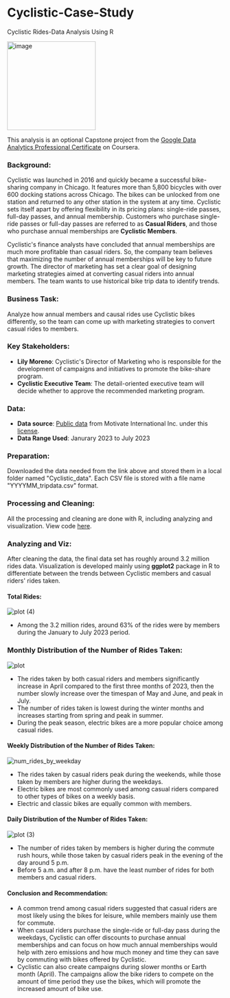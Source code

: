 # Cyclistic-Case-Study
Cyclistic Rides-Data Analysis Using R 

<img width="206" alt="image" src="https://github.com/NoeHuangx/Cyclistic-Case-Study/assets/148400128/6f679f72-b651-489a-af04-0a586200ff64">

This analysis is an optional Capstone project from the [Google Data Analytics Professional Certificate](https://www.coursera.org/professional-certificates/google-data-analytics) on Coursera. 

### Background: 
Cyclistic was launched in 2016 and quickly became a successful bike-sharing company in Chicago. It features more than 5,800 bicycles with over 600 docking stations across Chicago. The bikes can be unlocked from one station and returned to any other station in the system at any time. Cyclistic sets itself apart by offering flexibility in its pricing plans: single-ride passes, full-day passes, and annual membership. Customers who purchase single-ride passes or full-day passes are referred to as **Casual Riders**, and those who purchase annual memberships are **Cyclistic Members**. 

Cyclistic's finance analysts have concluded that annual memberships are much more profitable than casual riders. So, the company team believes that maximizing the number of annual memberships will be key to future growth. The director of marketing has set a clear goal of designing marketing strategies aimed at converting casual riders into annual members. The team wants to use historical bike trip data to identify trends. 

### Business Task: 
Analyze how annual members and causal rides use Cyclistic bikes differently, so the team can come up with marketing strategies to convert casual rides to members. 

### Key Stakeholders: 
* **Lily Moreno**: Cyclistic's Director of Marketing who is responsible for the development of campaigns and initiatives to promote the bike-share program. 
* **Cyclistic Executive Team**: The detail-oriented executive team will decide whether to approve the recommended marketing program. 

### Data:
* **Data source**: [Public data](https://divvy-tripdata.s3.amazonaws.com/index.html) from Motivate International Inc. under this [license](https://divvybikes.com/data-license-agreement).
* **Data Range Used**: Janurary 2023 to July 2023

### Preparation: 
Downloaded the data needed from the link above and stored them in a local folder named "Cyclistic_data". Each CSV file is stored with a file name "YYYYMM_tripdata.csv" format. 

### Processing and Cleaning: 
All the processing and cleaning are done with R, including analyzing and visualization. View code [here](). 

### Analyzing and Viz: 

After cleaning the data, the final data set has roughly around 3.2 million rides data. Visualization is developed mainly using **ggplot2** package in R to differentiate between the trends between Cyclistic members and casual riders' rides taken.

#### Total Rides: 
![plot (4)](https://github.com/NoeHuangx/Cyclistic-Case-Study/assets/148400128/530bbf21-9632-4bc6-bcf0-29bc0deac7fa)
* Among the 3.2 million rides, around 63% of the rides were by members during the January to July 2023 period.

### Monthly Distribution of the Number of Rides Taken: 
![plot](https://github.com/NoeHuangx/Cyclistic-Case-Study/assets/148400128/9f8f58c6-4c51-40ac-a515-e2b483dcd3f3)
* The rides taken by both casual riders and members significantly increase in April compared to the first three months of 2023, then the number slowly increase over the timespan of May and June, and peak in July.
* The number of rides taken is lowest during the winter months and increases starting from spring and peak in summer.
* During the peak season, electric bikes are a more popular choice among casual rides. 

#### Weekly Distribution of the Number of Rides Taken: 
![num_rides_by_weekday](https://github.com/NoeHuangx/Cyclistic-Case-Study/assets/148400128/69742812-c85b-42c0-91fa-1c3e1aaab55b)
* The rides taken by casual riders peak during the weekends, while those taken by members are higher during the weekdays.
* Electric bikes are most commonly used among casual riders compared to other types of bikes on a weekly basis.
* Electric and classic bikes are equally common with members.

#### Daily Distribution of the Number of Rides Taken: 
![plot (3)](https://github.com/NoeHuangx/Cyclistic-Case-Study/assets/148400128/f0fb8cf2-876f-4883-810c-df70af904304)
* The number of rides taken by members is higher during the commute rush hours, while those taken by casual riders peak in the evening of the day around 5 p.m.
* Before 5 a.m. and after 8 p.m. have the least number of rides for both members and casual riders. 

#### Conclusion and Recommendation: 
* A common trend among casual riders suggested that casual riders are most likely using the bikes for leisure, while members mainly use them for commute.
* When casual riders purchase the single-ride or full-day pass during the weekdays, Cyclistic can offer discounts to purchase annual memberships and can focus on how much annual memberships would help with zero emissions and how much money and time they can save by commuting with bikes offered by Cyclistic.
* Cyclistic can also create campaigns during slower months or Earth month (April). The campaigns allow the bike riders to compete on the amount of time period they use the bikes, which will promote the increased amount of bike use. 
